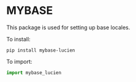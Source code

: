 # MYBASE
This package is used for setting up base locales.

To install:
```shell
pip install mybase-lucien
```
To import:
```python
import mybase_lucien
```